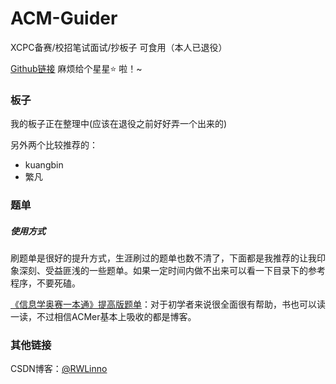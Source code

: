 # ACM-Guider
 XCPC备赛/校招笔试面试/抄板子 可食用（本人已退役）

[Github链接]() 麻烦给个星星:star: 啦！~



### 板子

我的板子正在整理中(应该在退役之前好好弄一个出来的)

另外两个比较推荐的：

- kuangbin
- 繁凡



### 题单

##### 使用方式

刷题单是很好的提升方式，生涯刷过的题单也数不清了，下面都是我推荐的让我印象深刻、受益匪浅的一些题单。如果一定时间内做不出来可以看一下目录下的参考程序，不要死磕。

[《信息学奥赛一本通》提高版题单](https://loj.ac/d/588)：对于初学者来说很全面很有帮助，书也可以读一读，不过相信ACMer基本上吸收的都是博客。



### 其他链接

CSDN博客：[@RWLinno](https://blog.csdn.net/SC_Linno)

